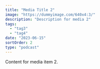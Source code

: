 ```yaml
---
title: "Media Title 2"
image: "https://dummyimage.com/640x4:3/"
description: "Description for media 2"
tags:
  - "tag3"
  - "tag4"
date: "2023-06-15"
sortOrder: 2
type: "podcast"
---
```


Content for media item 2.
